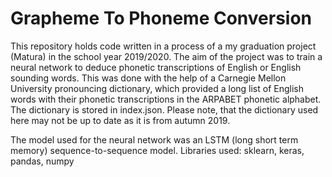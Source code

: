 # Grapheme To Phoneme Conversion

This repository holds code written in a process of a my graduation project (Matura) in the school year 2019/2020. 
The aim of the project was to train a neural network to deduce phonetic transcriptions of English or English sounding words. This was done with the help of a Carnegie Mellon University pronouncing dictionary, which provided a long list of English words with their phonetic transcriptions in the ARPABET phonetic alphabet. The dictionary is stored in index.json. Please note, that the dictionary used here may not be up to date as it is from autumn 2019.

The model used for the neural network was an LSTM (long short term memory) sequence-to-sequence model.
Libraries used: sklearn, keras, pandas, numpy
